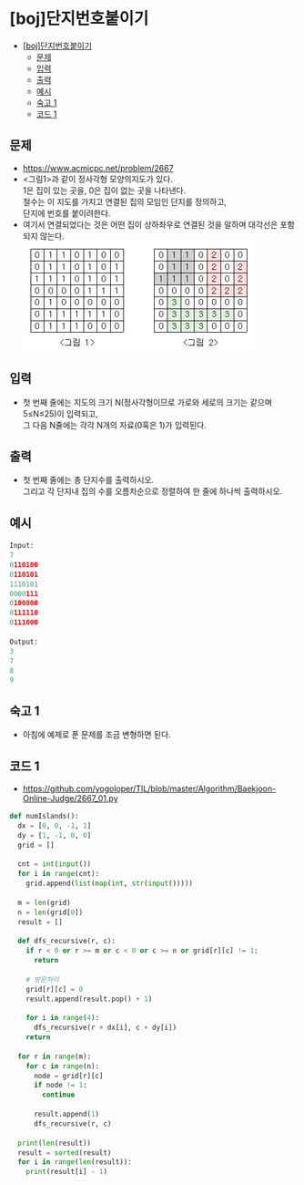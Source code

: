 # [boj]단지번호붙이기

<!-- TOC -->

- [[boj]단지번호붙이기](#boj%EB%8B%A8%EC%A7%80%EB%B2%88%ED%98%B8%EB%B6%99%EC%9D%B4%EA%B8%B0)
  - [문제](#%EB%AC%B8%EC%A0%9C)
  - [입력](#%EC%9E%85%EB%A0%A5)
  - [출력](#%EC%B6%9C%EB%A0%A5)
  - [예시](#%EC%98%88%EC%8B%9C)
  - [숙고 1](#%EC%88%99%EA%B3%A0-1)
  - [코드 1](#%EC%BD%94%EB%93%9C-1)

<!-- /TOC -->

## 문제
- https://www.acmicpc.net/problem/2667
- <그림1>과 같이 정사각형 모양의지도가 있다.  
  1은 집이 있는 곳을, 0은 집이 없는 곳을 나타낸다.  
  철수는 이 지도를 가지고 연결된 집의 모임인 단지를 정의하고,  
  단지에 번호를 붙이려한다.
- 여기서 연결되었다는 것은 어떤 집이 상하좌우로 연결된 것을 말하며 대각선은 포함되지 않는다.  
  ![이미지](./images/2667_01.png)

## 입력
- 첫 번째 줄에는 지도의 크기 N(정사각형이므로 가로와 세로의 크기는 같으며 5≤N≤25)이 입력되고,  
  그 다음 N줄에는 각각 N개의 자료(0혹은 1)가 입력된다.

## 출력
- 첫 번째 줄에는 총 단지수를 출력하시오.  
  그리고 각 단지내 집의 수를 오름차순으로 정렬하여 한 줄에 하나씩 출력하시오.

## 예시
``` python
Input:
7
0110100
0110101
1110101
0000111
0100000
0111110
0111000

Output:
3
7
8
9
```

## 숙고 1
- 아침에 예제로 푼 문제를 조금 변형하면 된다.
## 코드 1
- https://github.com/yogoloper/TIL/blob/master/Algorithm/Baekjoon-Online-Judge/2667_01.py  
``` python
def numIslands():
  dx = [0, 0, -1, 1]
  dy = [1, -1, 0, 0]
  grid = []
  
  cnt = int(input())
  for i in range(cnt):
    grid.append(list(map(int, str(input()))))

  m = len(grid)
  n = len(grid[0])
  result = []

  def dfs_recursive(r, c):
    if r < 0 or r >= m or c < 0 or c >= n or grid[r][c] != 1:
      return

    # 방문처리
    grid[r][c] = 0
    result.append(result.pop() + 1)
    
    for i in range(4):
      dfs_recursive(r + dx[i], c + dy[i])
    return

  for r in range(m):
    for c in range(n):
      node = grid[r][c]
      if node != 1:
        continue
      
      result.append(1)
      dfs_recursive(r, c)
  
  print(len(result))
  result = sorted(result)
  for i in range(len(result)):
    print(result[i] - 1)
```

